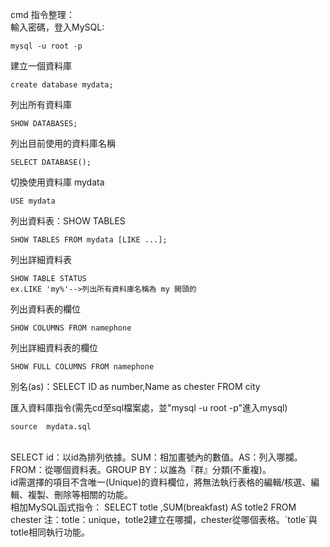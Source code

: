 cmd 指令整理：<br>
輸入密碼，登入MySQL:
~~~
mysql -u root -p
~~~
建立一個資料庫
~~~
create database mydata;
~~~
列出所有資料庫
~~~
SHOW DATABASES;
~~~
列出目前使用的資料庫名稱
~~~
SELECT DATABASE();
~~~
切換使用資料庫 mydata
~~~
USE mydata
~~~
列出資料表：SHOW TABLES
~~~
SHOW TABLES FROM mydata [LIKE ...];
~~~
列出詳細資料表
~~~
SHOW TABLE STATUS
ex.LIKE 'my%'-->列出所有資料庫名稱為 my 開頭的
~~~
列出資料表的欄位
~~~
SHOW COLUMNS FROM namephone
~~~
列出詳細資料表的欄位
~~~
SHOW FULL COLUMNS FROM namephone
~~~
別名(as)：SELECT ID as number,Name as chester FROM city

匯入資料庫指令(需先cd至sql檔案處，並"mysql -u root -p"進入mysql)
~~~
source  mydata.sql
~~~
<br>
SELECT id：以id為排列依據。SUM：相加畫號內的數值。AS：列入哪攔。FROM：從哪個資料表。GROUP BY：以誰為『群』分類(不重複)。
<br>
id需選擇的項目不含唯一(Unique)的資料欄位，將無法執行表格的編輯/核選、編輯、複製、刪除等相關的功能。
<br>
相加MySQL函式指令：
SELECT totle ,SUM(breakfast) AS totle2 FROM chester
注：totle：unique，totle2建立在哪攔，chester從哪個表格。`totle`與totle相同執行功能。